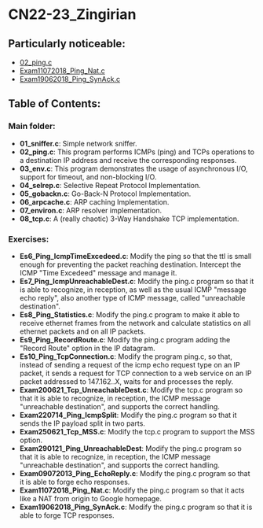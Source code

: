 # CN22-23_Zingirian

## Particularly noticeable:
- [02_ping.c](https://github.com/MMartinelli-hub/CN22-23/blob/main/02_ping.c)
- [Exam11072018_Ping_Nat.c](https://github.com/MMartinelli-hub/CN22-23/blob/main/Exercises/Exam11072018_Ping_Nat.c)
- [Exam19062018_Ping_SynAck.c](https://github.com/MMartinelli-hub/CN22-23/blob/main/Exercises/Exam19062018_Ping_SynAck.c)

## Table of Contents:
### Main folder:
- **01_sniffer.c**: Simple network sniffer.
- **02_ping.c**: This program performs ICMPs (ping) and TCPs operations to a destination IP address and receive the corresponding responses.
- **03_env.c**: This program demonstrates the usage of asynchronous I/O, support for timeout, and non-blocking I/O.
- **04_selrep.c**: Selective Repeat Protocol Implementation.
- **05_gobackn.c**: Go-Back-N Protocol Implementation.
- **06_arpcache.c**: ARP caching Implementation.
- **07_environ.c**: ARP resolver implementation.
- **08_tcp.c**: A (really chaotic) 3-Way Handshake TCP implementation.

### Exercises:
- **Es6_Ping_IcmpTimeExcedeed.c**: Modify the ping so that the ttl is small enough for preventing the packet reaching destination. Intercept the ICMP "Time Excedeed" message and manage it.
- **Es7_Ping_IcmpUnreachableDest.c**: Modify the ping.c program so that it is able to recognize, in reception, as well as the usual ICMP "message echo reply", also another type of ICMP message, called "unreachable destination".
- **Es8_Ping_Statistics.c**: Modify the ping.c program to make it able to receive ethernet frames from the network and calculate statistics on all ethernet packets and on all IP packets.
- **Es9_Ping_RecordRoute.c**: Modify the ping.c program adding the "Record Route" option in the IP datagram.
- **Es10_Ping_TcpConnection.c**: Modify the program ping.c, so that, instead of sending a request of the icmp echo request type on an IP packet, it sends a request for TCP connection to a web service on an IP packet addressed to 147.162..X, waits for and processes the reply.
- **Exam200621_Tcp_UnreachableDest.c**: Modify the tcp.c program so that it is able to recognize, in reception, the ICMP message "unreachable destination", and supports the correct handling.
- **Exam220714_Ping_IcmpSplit**: Modify the ping.c program so that it sends the IP payload split in two parts.
- **Exam250621_Tcp_MSS.c**: Modify the tcp.c program to support the MSS option.
- **Exam290121_Ping_UnreachableDest**: Modify the ping.c program so that it is able to recognize, in reception, the ICMP message "unreachable destination", and supports the correct handling.
- **Exam09072013_Ping_EchoReply.c**: Modify the ping.c program so that it is able to forge echo responses.
- **Exam11072018_Ping_Nat.c**: Modify the ping.c program so that it acts like a NAT from origin to Google homepage.
- **Exam19062018_Ping_SynAck.c**: Modify the ping.c program so that it is able to forge TCP responses.